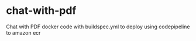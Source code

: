 # chat-with-pdf
Chat with PDF docker code with buildspec.yml to deploy using codepipeline to amazon ecr

